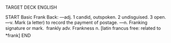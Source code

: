 TARGET DECK
ENGLISH

START
Basic
Frank
Back: —adj. 1 candid, outspoken. 2 undisguised. 3 open. —v. Mark (a letter) to record the payment of postage. —n. Franking signature or mark.  frankly adv. Frankness n. [latin francus free: related to *frank]
END
